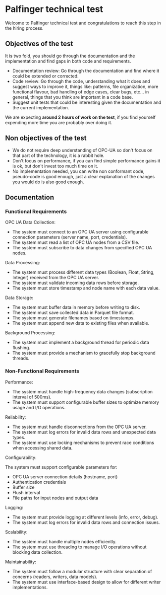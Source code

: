 # Palfinger technical test

Welcome to Palfinger technical test and congratulations to reach this step in the hiring process.

## Objectives of the test

It is two fold, you should go through the documentation and the implementation and find gaps in both code and requirements.

- Documentation review: Go through the documentation and find where it could be extended or corrected.
- Code review: Go through the code, understanding what it does and suggest ways to improve it, things like: patterns, file organization, more functional flavour, bad handling of edge cases, clear bugs, etc... in general, things that you think are important in a code base.
- Suggest unit tests that could be interesting given the documentation and the current implementation.

We are expecting **around 2 hours of work on the test**, if you find yourself expending more time you are probably over doing it.

## Non objectives of the test

- We do not require deep understanding of OPC-UA so don't focus on that part of the technology, it is a rabbit hole.
- Don't focus on performance, if you can find simple performance gains it is ok, but don't invest too much time on it.
- No implementation needed, you can write non conformant code, pseudo-code is good enough, just a clear explanation of the changes you would do is also good enough.

## Documentation

### Functional Requirements

OPC UA Data Collection:

- The system must connect to an OPC UA server using configurable connection parameters (server name, port, credentials).
- The system must read a list of OPC UA nodes from a CSV file.
- The system must subscribe to data changes from specified OPC UA nodes.

Data Processing:

- The system must process different data types (Boolean, Float, String, Integer) received from the OPC UA server.
- The system must validate incoming data rows before storage.
- The system must store timestamp and node name with each data value.

Data Storage:

- The system must buffer data in memory before writing to disk.
- The system must save collected data in Parquet file format.
- The system must generate filenames based on timestamps.
- The system must append new data to existing files when available.

Background Processing:

- The system must implement a background thread for periodic data flushing.
- The system must provide a mechanism to gracefully stop background threads.

### Non-Functional Requirements

Performance:

- The system must handle high-frequency data changes (subscription interval of 500ms).
- The system must support configurable buffer sizes to optimize memory usage and I/O operations.

Reliability:

- The system must handle disconnections from the OPC UA server.
- The system must log errors for invalid data rows and unexpected data types.
- The system must use locking mechanisms to prevent race conditions when accessing shared data.

Configurability:

The system must support configurable parameters for:

- OPC UA server connection details (hostname, port)
- Authentication credentials
- Buffer size
- Flush interval
- File paths for input nodes and output data

Logging:

- The system must provide logging at different levels (info, error, debug).
- The system must log errors for invalid data rows and connection issues.

Scalability:

- The system must handle multiple nodes efficiently.
- The system must use threading to manage I/O operations without blocking data collection.

Maintainability:

- The system must follow a modular structure with clear separation of concerns (readers, writers, data models).
- The system must use interface-based design to allow for different writer implementations.
